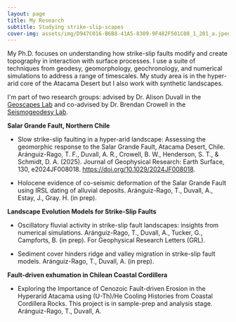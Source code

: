 ```yaml
---
layout: page
title: My Research
subtitle: Studying strike-slip-scapes
cover-img: assets/img/D947C016-B6B8-41A5-8309-9F482F501C08_1_201_a.jpeg
---
```


My Ph.D. focuses on understanding how strike-slip faults modify and create topography in interaction with surface processes. I use a suite of techniques from geodesy, geomorphology, geochronology, and numerical simulations to address a range of timescales. My study area is in the hyper-arid core of the Atacama Desert but I also work with synthetic landscapes. 


I'm part of two research groups: advised by Dr. Alison Duvall in the [Geoscapes Lab](https://www.alisonrduvall.com) and co-advised by Dr. Brendan Crowell in the [Seismogeodesy Lab](https://sites.google.com/view/uwsglab/home/). 


**Salar Grande Fault, Northern Chile**

- Slow strike-slip faulting in a hyper-arid landscape: Assessing the geomorphic response to the Salar Grande Fault, Atacama Desert, Chile. Aránguiz-Rago, T. F., Duvall, A. R., Crowell, B. W., Henderson, S. T., & Schmidt, D. A. (2025). Journal of Geophysical Research: Earth Surface, 130, e2024JF008018. https://doi.org/10.1029/2024JF008018.  

- Holocene evidence of co-seismic deformation of the Salar Grande Fault using IRSL dating of alluvial deposits. Aránguiz-Rago, T., Duvall, A., Estay, J., Gray. H. (in prep).   


**Landscape Evolution Models for Strike-Slip Faults**

- Oscillatory fluvial activity in strike-slip fault landscapes: insights from numerical simulations. Aránguiz-Rago, T., Duvall, A., Tucker, G., Campforts, B. (in prep). For Geophysical Research Letters (GRL).

- Sediment cover hinders ridge and valley migration in strike-slip fault models. Aránguiz-Rago, T., Duvall, A. (in prep). 


**Fault-driven exhumation in Chilean Coastal Cordillera**

- Exploring the Importance of Cenozoic Fault-driven Erosion in the Hyperarid Atacama using (U-Th)/He Cooling Histories from Coastal Cordillera Rocks. This project is in sample-prep and analysis stage. Aránguiz-Rago, T., Duvall, A. 
